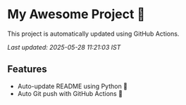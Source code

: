# My Awesome Project 🚀

This project is automatically updated using GitHub Actions.

_Last updated: 2025-05-28 11:21:03 IST_

## Features
- Auto-update README using Python 🐍
- Auto Git push with GitHub Actions 🤖
